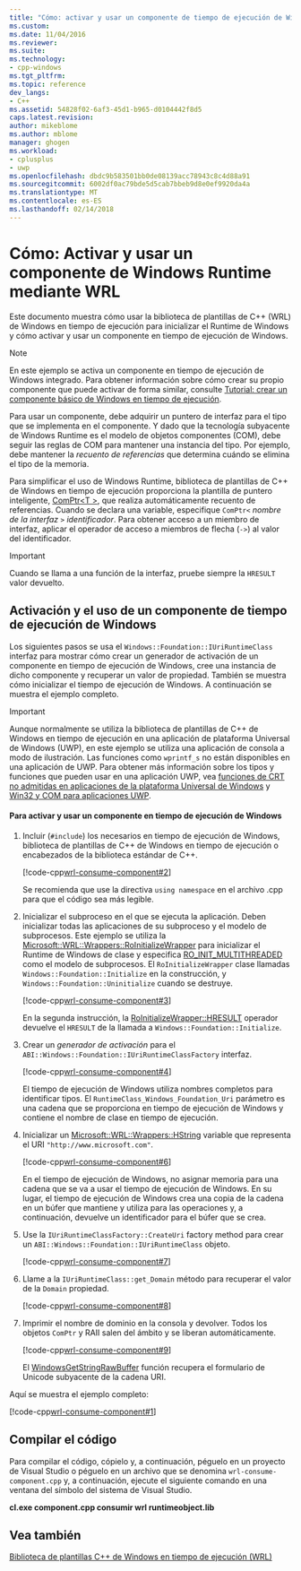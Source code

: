 ```yaml
---
title: "Cómo: activar y usar un componente de tiempo de ejecución de Windows mediante WRL | Documentos de Microsoft"
ms.custom: 
ms.date: 11/04/2016
ms.reviewer: 
ms.suite: 
ms.technology:
- cpp-windows
ms.tgt_pltfrm: 
ms.topic: reference
dev_langs:
- C++
ms.assetid: 54828f02-6af3-45d1-b965-d0104442f8d5
caps.latest.revision: 
author: mikeblome
ms.author: mblome
manager: ghogen
ms.workload:
- cplusplus
- uwp
ms.openlocfilehash: dbdc9b583501bb0de08139acc78943c8c4d88a91
ms.sourcegitcommit: 6002df0ac79bde5d5cab7bbeb9d8e0ef9920da4a
ms.translationtype: MT
ms.contentlocale: es-ES
ms.lasthandoff: 02/14/2018
---
```

# <a name="how-to-activate-and-use-a-windows-runtime-component-using-wrl"></a>Cómo: Activar y usar un componente de Windows Runtime mediante WRL
Este documento muestra cómo usar la biblioteca de plantillas de C++ (WRL) de Windows en tiempo de ejecución para inicializar el Runtime de Windows y cómo activar y usar un componente en tiempo de ejecución de Windows.  
  
> [!NOTE]
>  En este ejemplo se activa un componente en tiempo de ejecución de Windows integrado. Para obtener información sobre cómo crear su propio componente que puede activar de forma similar, consulte [Tutorial: crear un componente básico de Windows en tiempo de ejecución](../windows/walkthrough-creating-a-basic-windows-runtime-component-using-wrl.md).  
  
 Para usar un componente, debe adquirir un puntero de interfaz para el tipo que se implementa en el componente. Y dado que la tecnología subyacente de Windows Runtime es el modelo de objetos componentes (COM), debe seguir las reglas de COM para mantener una instancia del tipo. Por ejemplo, debe mantener la *recuento de referencias* que determina cuándo se elimina el tipo de la memoria.  
  
 Para simplificar el uso de Windows Runtime, biblioteca de plantillas de C++ de Windows en tiempo de ejecución proporciona la plantilla de puntero inteligente, [ComPtr\<T >](../windows/comptr-class.md), que realiza automáticamente recuento de referencias. Cuando se declara una variable, especifique `ComPtr<` *nombre de la interfaz* `>` *identificador*. Para obtener acceso a un miembro de interfaz, aplicar el operador de acceso a miembros de flecha (`->`) al valor del identificador.  
  
> [!IMPORTANT]
>  Cuando se llama a una función de la interfaz, pruebe siempre la `HRESULT` valor devuelto.  
  
## <a name="activating-and-using-a-windows-runtime-component"></a>Activación y el uso de un componente de tiempo de ejecución de Windows  
 Los siguientes pasos se usa el `Windows::Foundation::IUriRuntimeClass` interfaz para mostrar cómo crear un generador de activación de un componente en tiempo de ejecución de Windows, cree una instancia de dicho componente y recuperar un valor de propiedad. También se muestra cómo inicializar el tiempo de ejecución de Windows. A continuación se muestra el ejemplo completo.  
  
> [!IMPORTANT]
>  Aunque normalmente se utiliza la biblioteca de plantillas de C++ de Windows en tiempo de ejecución en una aplicación de plataforma Universal de Windows (UWP), en este ejemplo se utiliza una aplicación de consola a modo de ilustración. Las funciones como `wprintf_s` no están disponibles en una aplicación de UWP. Para obtener más información sobre los tipos y funciones que pueden usar en una aplicación UWP, vea [funciones de CRT no admitidas en aplicaciones de la plataforma Universal de Windows](../cppcx/crt-functions-not-supported-in-universal-windows-platform-apps.md) y [Win32 y COM para aplicaciones UWP](/uwp/win32-and-com/win32-and-com-for-uwp-apps).  
  
#### <a name="to-activate-and-use-a-windows-runtime-component"></a>Para activar y usar un componente en tiempo de ejecución de Windows  
  
1.  Incluir (`#include`) los necesarios en tiempo de ejecución de Windows, biblioteca de plantillas de C++ de Windows en tiempo de ejecución o encabezados de la biblioteca estándar de C++.  
  
     [!code-cpp[wrl-consume-component#2](../windows/codesnippet/CPP/how-to-activate-and-use-a-windows-runtime-component-using-wrl_1.cpp)]  
  
     Se recomienda que use la directiva `using namespace` en el archivo .cpp para que el código sea más legible.  
  
2.  Inicializar el subproceso en el que se ejecuta la aplicación. Deben inicializar todas las aplicaciones de su subproceso y el modelo de subprocesos. Este ejemplo se utiliza la [Microsoft::WRL::Wrappers::RoInitializeWrapper](../windows/roinitializewrapper-class.md) para inicializar el Runtime de Windows de clase y especifica [RO_INIT_MULTITHREADED](http://msdn.microsoft.com/library/windows/apps/br224661.aspx) como el modelo de subprocesos. El `RoInitializeWrapper` clase llamadas `Windows::Foundation::Initialize` en la construcción, y `Windows::Foundation::Uninitialize` cuando se destruye.  
  
     [!code-cpp[wrl-consume-component#3](../windows/codesnippet/CPP/how-to-activate-and-use-a-windows-runtime-component-using-wrl_2.cpp)]  
  
     En la segunda instrucción, la [RoInitializeWrapper::HRESULT](../windows/roinitializewrapper-hresult-parens-operator.md) operador devuelve el `HRESULT` de la llamada a `Windows::Foundation::Initialize`.  
  
3.  Crear un *generador de activación* para el `ABI::Windows::Foundation::IUriRuntimeClassFactory` interfaz.  
  
     [!code-cpp[wrl-consume-component#4](../windows/codesnippet/CPP/how-to-activate-and-use-a-windows-runtime-component-using-wrl_3.cpp)]  
  
     El tiempo de ejecución de Windows utiliza nombres completos para identificar tipos. El `RuntimeClass_Windows_Foundation_Uri` parámetro es una cadena que se proporciona en tiempo de ejecución de Windows y contiene el nombre de clase en tiempo de ejecución.  
  
4.  Inicializar un [Microsoft::WRL::Wrappers::HString](../windows/hstring-class.md) variable que representa el URI `"http://www.microsoft.com"`.  
  
     [!code-cpp[wrl-consume-component#6](../windows/codesnippet/CPP/how-to-activate-and-use-a-windows-runtime-component-using-wrl_4.cpp)]  
  
     En el tiempo de ejecución de Windows, no asignar memoria para una cadena que se va a usar el tiempo de ejecución de Windows. En su lugar, el tiempo de ejecución de Windows crea una copia de la cadena en un búfer que mantiene y utiliza para las operaciones y, a continuación, devuelve un identificador para el búfer que se crea.  
  
5.  Use la `IUriRuntimeClassFactory::CreateUri` factory method para crear un `ABI::Windows::Foundation::IUriRuntimeClass` objeto.  
  
     [!code-cpp[wrl-consume-component#7](../windows/codesnippet/CPP/how-to-activate-and-use-a-windows-runtime-component-using-wrl_5.cpp)]  
  
6.  Llame a la `IUriRuntimeClass::get_Domain` método para recuperar el valor de la `Domain` propiedad.  
  
     [!code-cpp[wrl-consume-component#8](../windows/codesnippet/CPP/how-to-activate-and-use-a-windows-runtime-component-using-wrl_6.cpp)]  
  
7.  Imprimir el nombre de dominio en la consola y devolver. Todos los objetos `ComPtr` y RAII salen del ámbito y se liberan automáticamente.  
  
     [!code-cpp[wrl-consume-component#9](../windows/codesnippet/CPP/how-to-activate-and-use-a-windows-runtime-component-using-wrl_7.cpp)]  
  
     El [WindowsGetStringRawBuffer](http://msdn.microsoft.com/library/windows/apps/br224636.aspx) función recupera el formulario de Unicode subyacente de la cadena URI.  
  
 Aquí se muestra el ejemplo completo:  
  
 [!code-cpp[wrl-consume-component#1](../windows/codesnippet/CPP/how-to-activate-and-use-a-windows-runtime-component-using-wrl_8.cpp)]  
  
## <a name="compiling-the-code"></a>Compilar el código  
 Para compilar el código, cópielo y, a continuación, péguelo en un proyecto de Visual Studio o péguelo en un archivo que se denomina `wrl-consume-component.cpp` y, a continuación, ejecute el siguiente comando en una ventana del símbolo del sistema de Visual Studio.  
  
 **cl.exe component.cpp consumir wrl runtimeobject.lib**  
  
## <a name="see-also"></a>Vea también  
 [Biblioteca de plantillas C++ de Windows en tiempo de ejecución (WRL)](../windows/windows-runtime-cpp-template-library-wrl.md)